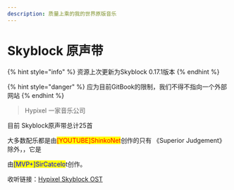```yaml
---
description: 质量上乘的我的世界原版音乐
---
```


# Skyblock 原声带

{% hint style="info" %}
资源上次更新为Skyblock 0.17.1版本
{% endhint %}

{% hint style="danger" %}
应为目前GitBook的限制，我们不得不指向一个外部网站
{% endhint %}

> Hypixel 一家音乐公司

目前  Skyblock原声带总计25首

大多数配乐都是由<mark style="color:red;">\[YOUTUBE]ShinkoNet</mark>创作的只有 《Superior Judgement》 除外，，它是

由<mark style="color:blue;">\[MVP+]SirCatcelo</mark>t创作。

收听链接：[Hypixel Skyblock OST](https://onedrive.pysio.online/zh-CN/Music/Hypixel%20Skyblock%20OST/)


